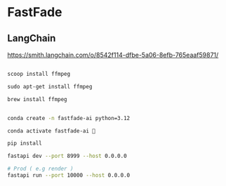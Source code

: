 # FastFade 

## LangChain
https://smith.langchain.com/o/8542f114-dfbe-5a06-8efb-765eaaf59871/

```` powershell

scoop install ffmpeg

sudo apt-get install ffmpeg

brew install ffmpeg

````

```` bash 

conda create -n fastfade-ai python=3.12

conda activate fastfade-ai 

pip install 

fastapi dev --port 8999 --host 0.0.0.0

# Prod ( e.g render )
fastapi run --port 10000 --host 0.0.0.0


````
